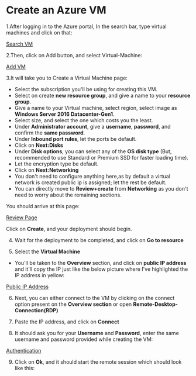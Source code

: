 # **Create an Azure VM**

1.After logging in to the Azure portal, In the search bar, type virtual machines and click on that:

[Search VM](https://user-images.githubusercontent.com/83011430/115717971-53ba3200-a398-11eb-85de-37f117873ef2.png)

2.Then, click on Add button, and select Virtual-Machine:

[Add VM](https://user-images.githubusercontent.com/83011430/115718614-e78bfe00-a398-11eb-8d05-7b7d5e563838.png)

3.It will take you to Create a Virtual Machine page:
 - Select the subscription you'll be using for creating this VM.
 - Select on create **new resource group**, and give a name to your **resource group**.
 - Give a name to your Virtual machine, select region, select image as **Windows Server 2016 Datacenter-Gen1**.
 - Select size, and select the one which costs you the least.
 - Under **Administrator account**, give a **username**, **password**, and confirm the **same password**.
 - Under **Inbound port rules**, let the ports be default.
 - Click on **Next:Disks**
 - Under **Disk options**, you can select any of the **OS disk type** (But, recommended to use Standard or Premium SSD for faster loading time).
 - Let the encryption type be default.
 - Click on **Next:Networking**
 - You don't need to configure anything here,as by default a virtual network is created public ip is assigned; let the rest be default.
 - You can directly move to **Review+create** from **Networking** as you don't need to worry about the remaining sections.
 
 You should arrive at this page:
 
 [Review Page](https://user-images.githubusercontent.com/83011430/115721096-523e3900-a39b-11eb-8f11-e21b4e6b6121.png)
 
 Click on **Create**, and your deployment should begin.
 
4. Wait for the deployment to be completed, and click on **Go to resource**

5. Select the **Virtual Machine**
 - You'll be taken to the **Overview** section, and click on **public IP address** and it'll copy the IP just like the below picture where I've highlighted the IP address in yellow:
 
[Public IP Address](https://user-images.githubusercontent.com/83011430/115722078-41da8e00-a39c-11eb-9e1f-ccc5fa5987f7.png)

6. Next, you can either connect to the VM by clicking on the connect option present on the **Overview section** or open **Remote-Desktop-Connection(RDP)**

7. Paste the IP address, and click on **Connect**

8. It should ask you for your **Username** and **Password**, enter the same username and password provided while creating the VM:

[Authentication](https://user-images.githubusercontent.com/83011430/115723001-28861180-a39d-11eb-9e04-96665e516599.png)

9. Click on **Ok**, and it should start the remote session which should look like this:



